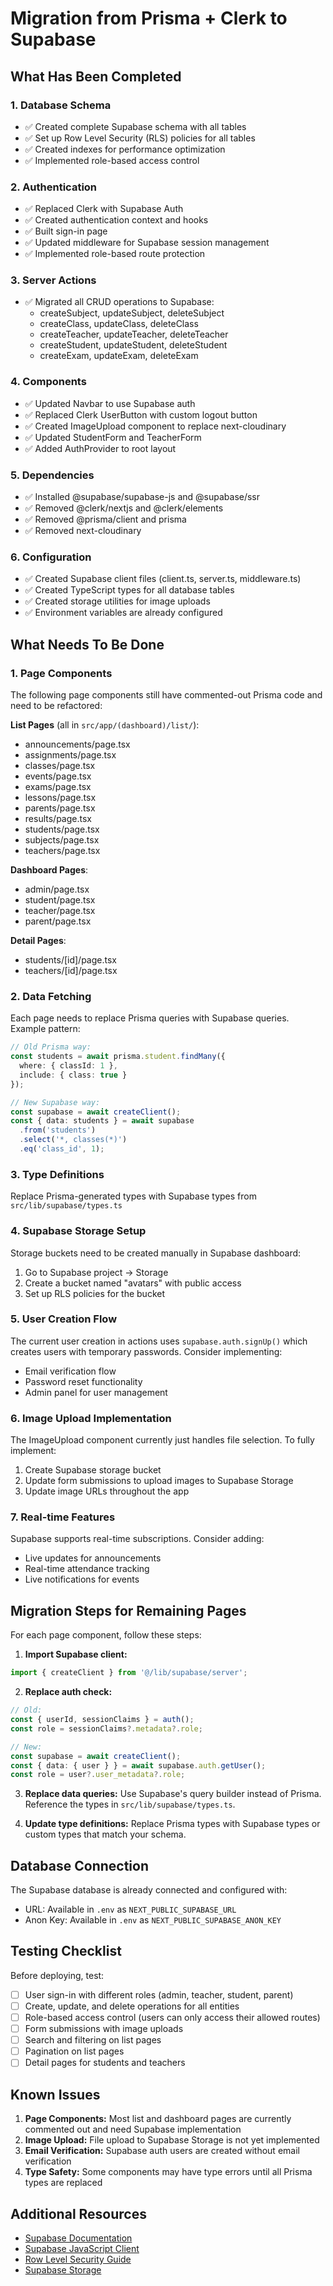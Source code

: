 # Migration from Prisma + Clerk to Supabase

## What Has Been Completed

### 1. Database Schema
- ✅ Created complete Supabase schema with all tables
- ✅ Set up Row Level Security (RLS) policies for all tables
- ✅ Created indexes for performance optimization
- ✅ Implemented role-based access control

### 2. Authentication
- ✅ Replaced Clerk with Supabase Auth
- ✅ Created authentication context and hooks
- ✅ Built sign-in page
- ✅ Updated middleware for Supabase session management
- ✅ Implemented role-based route protection

### 3. Server Actions
- ✅ Migrated all CRUD operations to Supabase:
  - createSubject, updateSubject, deleteSubject
  - createClass, updateClass, deleteClass
  - createTeacher, updateTeacher, deleteTeacher
  - createStudent, updateStudent, deleteStudent
  - createExam, updateExam, deleteExam

### 4. Components
- ✅ Updated Navbar to use Supabase auth
- ✅ Replaced Clerk UserButton with custom logout button
- ✅ Created ImageUpload component to replace next-cloudinary
- ✅ Updated StudentForm and TeacherForm
- ✅ Added AuthProvider to root layout

### 5. Dependencies
- ✅ Installed @supabase/supabase-js and @supabase/ssr
- ✅ Removed @clerk/nextjs and @clerk/elements
- ✅ Removed @prisma/client and prisma
- ✅ Removed next-cloudinary

### 6. Configuration
- ✅ Created Supabase client files (client.ts, server.ts, middleware.ts)
- ✅ Created TypeScript types for all database tables
- ✅ Created storage utilities for image uploads
- ✅ Environment variables are already configured

## What Needs To Be Done

### 1. Page Components
The following page components still have commented-out Prisma code and need to be refactored:

**List Pages** (all in `src/app/(dashboard)/list/`):
- announcements/page.tsx
- assignments/page.tsx
- classes/page.tsx
- events/page.tsx
- exams/page.tsx
- lessons/page.tsx
- parents/page.tsx
- results/page.tsx
- students/page.tsx
- subjects/page.tsx
- teachers/page.tsx

**Dashboard Pages**:
- admin/page.tsx
- student/page.tsx
- teacher/page.tsx
- parent/page.tsx

**Detail Pages**:
- students/[id]/page.tsx
- teachers/[id]/page.tsx

### 2. Data Fetching
Each page needs to replace Prisma queries with Supabase queries. Example pattern:

```typescript
// Old Prisma way:
const students = await prisma.student.findMany({
  where: { classId: 1 },
  include: { class: true }
});

// New Supabase way:
const supabase = await createClient();
const { data: students } = await supabase
  .from('students')
  .select('*, classes(*)')
  .eq('class_id', 1);
```

### 3. Type Definitions
Replace Prisma-generated types with Supabase types from `src/lib/supabase/types.ts`

### 4. Supabase Storage Setup
Storage buckets need to be created manually in Supabase dashboard:
1. Go to Supabase project → Storage
2. Create a bucket named "avatars" with public access
3. Set up RLS policies for the bucket

### 5. User Creation Flow
The current user creation in actions uses `supabase.auth.signUp()` which creates users with temporary passwords. Consider implementing:
- Email verification flow
- Password reset functionality
- Admin panel for user management

### 6. Image Upload Implementation
The ImageUpload component currently just handles file selection. To fully implement:
1. Create Supabase storage bucket
2. Update form submissions to upload images to Supabase Storage
3. Update image URLs throughout the app

### 7. Real-time Features
Supabase supports real-time subscriptions. Consider adding:
- Live updates for announcements
- Real-time attendance tracking
- Live notifications for events

## Migration Steps for Remaining Pages

For each page component, follow these steps:

1. **Import Supabase client:**
```typescript
import { createClient } from '@/lib/supabase/server';
```

2. **Replace auth check:**
```typescript
// Old:
const { userId, sessionClaims } = auth();
const role = sessionClaims?.metadata?.role;

// New:
const supabase = await createClient();
const { data: { user } } = await supabase.auth.getUser();
const role = user?.user_metadata?.role;
```

3. **Replace data queries:**
Use Supabase's query builder instead of Prisma. Reference the types in `src/lib/supabase/types.ts`.

4. **Update type definitions:**
Replace Prisma types with Supabase types or custom types that match your schema.

## Database Connection

The Supabase database is already connected and configured with:
- URL: Available in `.env` as `NEXT_PUBLIC_SUPABASE_URL`
- Anon Key: Available in `.env` as `NEXT_PUBLIC_SUPABASE_ANON_KEY`

## Testing Checklist

Before deploying, test:
- [ ] User sign-in with different roles (admin, teacher, student, parent)
- [ ] Create, update, and delete operations for all entities
- [ ] Role-based access control (users can only access their allowed routes)
- [ ] Form submissions with image uploads
- [ ] Search and filtering on list pages
- [ ] Pagination on list pages
- [ ] Detail pages for students and teachers

## Known Issues

1. **Page Components:** Most list and dashboard pages are currently commented out and need Supabase implementation
2. **Image Upload:** File upload to Supabase Storage is not yet implemented
3. **Email Verification:** Supabase auth users are created without email verification
4. **Type Safety:** Some components may have type errors until all Prisma types are replaced

## Additional Resources

- [Supabase Documentation](https://supabase.com/docs)
- [Supabase JavaScript Client](https://supabase.com/docs/reference/javascript/introduction)
- [Row Level Security Guide](https://supabase.com/docs/guides/auth/row-level-security)
- [Supabase Storage](https://supabase.com/docs/guides/storage)
